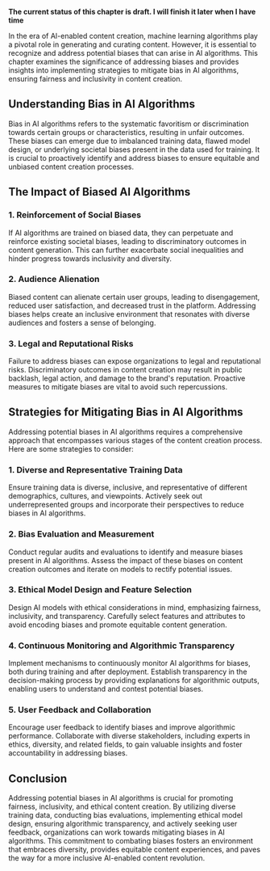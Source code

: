 **The current status of this chapter is draft. I will finish it later when I have time**

In the era of AI-enabled content creation, machine learning algorithms play a pivotal role in generating and curating content. However, it is essential to recognize and address potential biases that can arise in AI algorithms. This chapter examines the significance of addressing biases and provides insights into implementing strategies to mitigate bias in AI algorithms, ensuring fairness and inclusivity in content creation.

**Understanding Bias in AI Algorithms**
---------------------------------------

Bias in AI algorithms refers to the systematic favoritism or discrimination towards certain groups or characteristics, resulting in unfair outcomes. These biases can emerge due to imbalanced training data, flawed model design, or underlying societal biases present in the data used for training. It is crucial to proactively identify and address biases to ensure equitable and unbiased content creation processes.

**The Impact of Biased AI Algorithms**
--------------------------------------

### **1. Reinforcement of Social Biases**

If AI algorithms are trained on biased data, they can perpetuate and reinforce existing societal biases, leading to discriminatory outcomes in content generation. This can further exacerbate social inequalities and hinder progress towards inclusivity and diversity.

### **2. Audience Alienation**

Biased content can alienate certain user groups, leading to disengagement, reduced user satisfaction, and decreased trust in the platform. Addressing biases helps create an inclusive environment that resonates with diverse audiences and fosters a sense of belonging.

### **3. Legal and Reputational Risks**

Failure to address biases can expose organizations to legal and reputational risks. Discriminatory outcomes in content creation may result in public backlash, legal action, and damage to the brand's reputation. Proactive measures to mitigate biases are vital to avoid such repercussions.

**Strategies for Mitigating Bias in AI Algorithms**
---------------------------------------------------

Addressing potential biases in AI algorithms requires a comprehensive approach that encompasses various stages of the content creation process. Here are some strategies to consider:

### **1. Diverse and Representative Training Data**

Ensure training data is diverse, inclusive, and representative of different demographics, cultures, and viewpoints. Actively seek out underrepresented groups and incorporate their perspectives to reduce biases in AI algorithms.

### **2. Bias Evaluation and Measurement**

Conduct regular audits and evaluations to identify and measure biases present in AI algorithms. Assess the impact of these biases on content creation outcomes and iterate on models to rectify potential issues.

### **3. Ethical Model Design and Feature Selection**

Design AI models with ethical considerations in mind, emphasizing fairness, inclusivity, and transparency. Carefully select features and attributes to avoid encoding biases and promote equitable content generation.

### **4. Continuous Monitoring and Algorithmic Transparency**

Implement mechanisms to continuously monitor AI algorithms for biases, both during training and after deployment. Establish transparency in the decision-making process by providing explanations for algorithmic outputs, enabling users to understand and contest potential biases.

### **5. User Feedback and Collaboration**

Encourage user feedback to identify biases and improve algorithmic performance. Collaborate with diverse stakeholders, including experts in ethics, diversity, and related fields, to gain valuable insights and foster accountability in addressing biases.

**Conclusion**
--------------

Addressing potential biases in AI algorithms is crucial for promoting fairness, inclusivity, and ethical content creation. By utilizing diverse training data, conducting bias evaluations, implementing ethical model design, ensuring algorithmic transparency, and actively seeking user feedback, organizations can work towards mitigating biases in AI algorithms. This commitment to combating biases fosters an environment that embraces diversity, provides equitable content experiences, and paves the way for a more inclusive AI-enabled content revolution.
